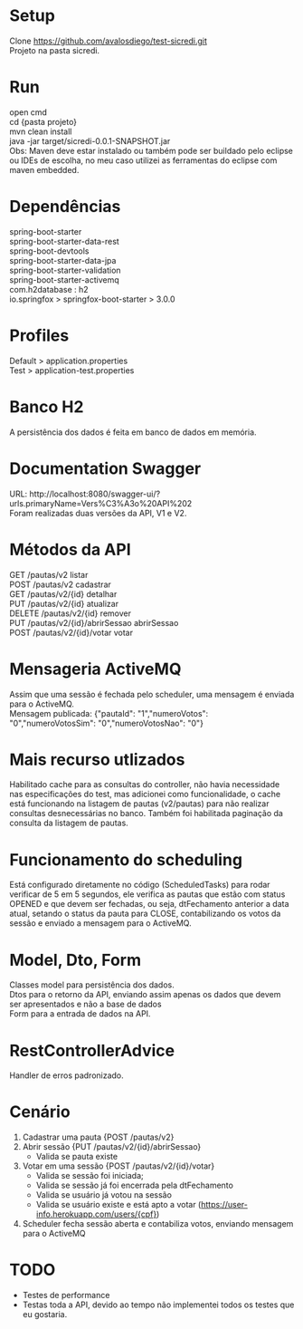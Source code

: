 
# Setup
Clone https://github.com/avalosdiego/test-sicredi.git <br>
Projeto na pasta sicredi.

# Run
open cmd <br>
cd {pasta projeto} <br>
mvn clean install <br>
java -jar target/sicredi-0.0.1-SNAPSHOT.jar <br>
Obs: Maven deve estar instalado ou também pode ser buildado pelo eclipse ou IDEs de escolha, no
meu caso utilizei as ferramentas do eclipse com maven embedded.


# Dependências
  spring-boot-starter <br>
  spring-boot-starter-data-rest <br>
  spring-boot-devtools <br>
  spring-boot-starter-data-jpa <br>
  spring-boot-starter-validation <br>
  spring-boot-starter-activemq <br>
  com.h2database : h2 <br>
  io.springfox > springfox-boot-starter > 3.0.0

# Profiles
Default > application.properties <br>
Test > application-test.properties

# Banco H2
A persistência dos dados é feita em banco de dados em memória.

# Documentation Swagger
URL: http://localhost:8080/swagger-ui/?urls.primaryName=Vers%C3%A3o%20API%202 <br>
Foram realizadas duas versões da API, V1 e V2.

# Métodos da API
GET 		/pautas/v2 			listar <br>
POST		/pautas/v2 			cadastrar <br>
GET 		/pautas/v2/{id} 		detalhar <br>
PUT 		/pautas/v2/{id} 		atualizar <br>
DELETE 	/pautas/v2/{id} 			remover <br>
PUT 		/pautas/v2/{id}/abrirSessao 	abrirSessao <br>
POST 		/pautas/v2/{id}/votar 		votar

# Mensageria ActiveMQ
Assim que uma sessão é fechada pelo scheduler, uma mensagem é enviada para o ActiveMQ. <br>
Mensagem publicada: {"pautaId": "1","numeroVotos": "0","numeroVotosSim": "0","numeroVotosNao": "0"}

# Mais recurso utlizados
Habilitado cache para as consultas do controller, não havia necessidade nas especificações do test, 
mas adicionei como funcionalidade, o cache está funcionando na listagem de pautas (v2/pautas) para não realizar
consultas desnecessárias no banco.
Também foi habilitada paginação da consulta da listagem de pautas.

# Funcionamento do scheduling
Está configurado diretamente no código (ScheduledTasks) para rodar verificar de 5 em 5 segundos, ele verifica as pautas
que estão com status OPENED e que devem ser fechadas, ou seja, dtFechamento anterior a data atual, setando o status da 
pauta para CLOSE, contabilizando os votos da sessão e enviado a mensagem para o ActiveMQ.

# Model, Dto, Form
Classes model para persistência dos dados. <br>
Dtos para o retorno da API, enviando assim apenas os dados que devem ser apresentados e não a base de dados <br>
Form para a entrada de dados na API.

# RestControllerAdvice
Handler de erros padronizado.

# Cenário
1) Cadastrar uma pauta {POST /pautas/v2} <br>
2) Abrir sessão {PUT /pautas/v2/{id}/abrirSessao} <br>
	- Valida se pauta existe
3) Votar em uma sessão {POST /pautas/v2/{id}/votar} <br>
	- Valida se sessão foi iniciada; <br>
	- Valida se sessão já foi encerrada pela dtFechamento <br>
	- Valida se usuário já votou na sessão <br>
	- Valida se usuário existe e está apto a votar (https://user-info.herokuapp.com/users/{cpf})
4) Scheduler fecha sessão aberta e contabiliza votos, enviando mensagem para o ActiveMQ

# TODO
- Testes de performance <br>
- Testas toda a API, devido ao tempo não implementei todos os testes que eu gostaria. <br>
